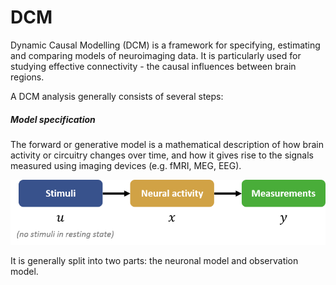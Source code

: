 # DCM

Dynamic Causal Modelling \(DCM\) is a framework for specifying, estimating and comparing models of neuroimaging data. It is particularly used for studying effective connectivity - the causal influences between brain regions.

A DCM analysis generally consists of several steps:

##### Model specification

The forward or generative model is a mathematical description of how brain activity or circuitry changes over time, and how it gives rise to the signals measured using imaging devices \(e.g. fMRI, MEG, EEG\).

![](/theory/dcm/stim-neural-observation.png)

It is generally split into two parts: the neuronal model and observation model.


